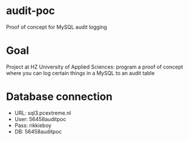 # audit-poc
Proof of concept for MySQL audit logging 

# Goal
Project at HZ University of Applied Sciences: program a proof of concept where you can log certain things in a MySQL to an audit table

# Database connection
 - URL: sql3.pcextreme.nl
 - User: 56458auditpoc
 - Pass: rikkieboy
 - DB: 56458auditpoc
